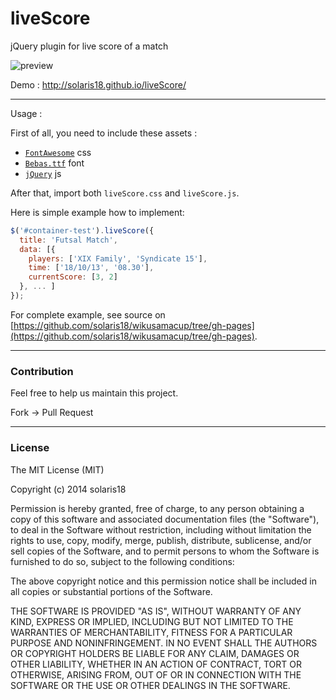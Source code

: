 liveScore
=========

jQuery plugin for live score of a match

![preview](http://i62.tinypic.com/mkj2pf.png)

Demo : http://solaris18.github.io/liveScore/

---

Usage :

First of all, you need to include these assets :

- [`FontAwesome`](http://fortawesome.github.io/Font-Awesome/get-started/) css
- [`Bebas.ttf`](http://www.dafont.com/bebas.font) font
- [`jQuery`](http://jquery.com/download/) js

After that, import both `liveScore.css` and `liveScore.js`.

Here is simple example how to implement:

```js
$('#container-test').liveScore({
  title: 'Futsal Match',
  data: [{
    players: ['XIX Family', 'Syndicate 15'],
    time: ['18/10/13', '08.30'],
    currentScore: [3, 2]
  }, ... ]
});
```

For complete example, see source on [https://github.com/solaris18/wikusamacup/tree/gh-pages](https://github.com/solaris18/wikusamacup/tree/gh-pages).

---

### Contribution

Feel free to help us maintain this project.

Fork -> Pull Request

---

### License

The MIT License (MIT)

Copyright (c) 2014 solaris18

Permission is hereby granted, free of charge, to any person obtaining a copy
of this software and associated documentation files (the "Software"), to deal
in the Software without restriction, including without limitation the rights
to use, copy, modify, merge, publish, distribute, sublicense, and/or sell
copies of the Software, and to permit persons to whom the Software is
furnished to do so, subject to the following conditions:

The above copyright notice and this permission notice shall be included in all
copies or substantial portions of the Software.

THE SOFTWARE IS PROVIDED "AS IS", WITHOUT WARRANTY OF ANY KIND, EXPRESS OR
IMPLIED, INCLUDING BUT NOT LIMITED TO THE WARRANTIES OF MERCHANTABILITY,
FITNESS FOR A PARTICULAR PURPOSE AND NONINFRINGEMENT. IN NO EVENT SHALL THE
AUTHORS OR COPYRIGHT HOLDERS BE LIABLE FOR ANY CLAIM, DAMAGES OR OTHER
LIABILITY, WHETHER IN AN ACTION OF CONTRACT, TORT OR OTHERWISE, ARISING FROM,
OUT OF OR IN CONNECTION WITH THE SOFTWARE OR THE USE OR OTHER DEALINGS IN THE
SOFTWARE.


